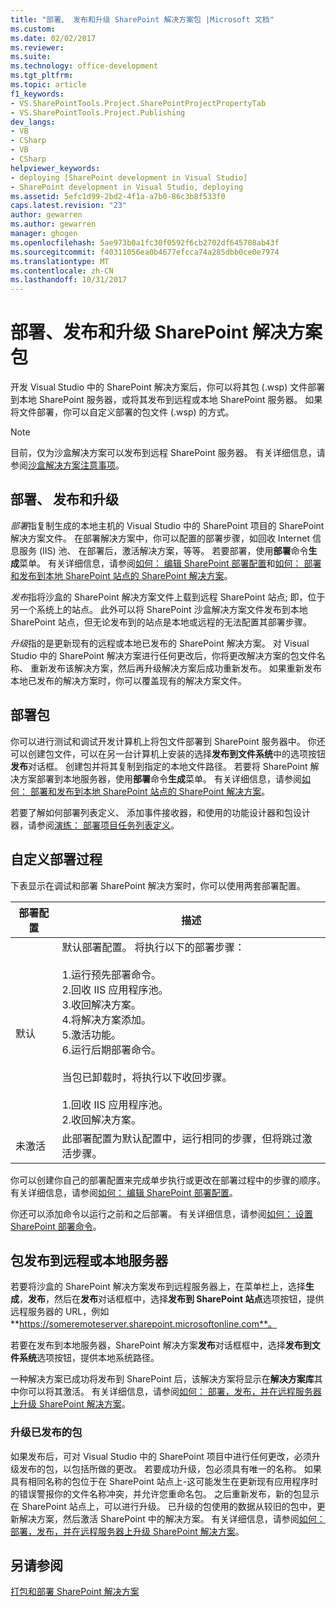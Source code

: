 ```yaml
---
title: "部署、 发布和升级 SharePoint 解决方案包 |Microsoft 文档"
ms.custom: 
ms.date: 02/02/2017
ms.reviewer: 
ms.suite: 
ms.technology: office-development
ms.tgt_pltfrm: 
ms.topic: article
f1_keywords:
- VS.SharePointTools.Project.SharePointProjectPropertyTab
- VS.SharePointTools.Project.Publishing
dev_langs:
- VB
- CSharp
- VB
- CSharp
helpviewer_keywords:
- deploying [SharePoint development in Visual Studio]
- SharePoint development in Visual Studio, deploying
ms.assetid: 5efc1d99-2bd2-4f1a-a7b0-86c3b8f533f0
caps.latest.revision: "23"
author: gewarren
ms.author: gewarren
manager: ghogen
ms.openlocfilehash: 5ae973b0a1fc30f0592f6cb2702df645708ab43f
ms.sourcegitcommit: f40311056ea0b4677efcca74a285dbb0ce0e7974
ms.translationtype: MT
ms.contentlocale: zh-CN
ms.lasthandoff: 10/31/2017
---
```

# <a name="deploying-publishing-and-upgrading-sharepoint-solution-packages"></a>部署、发布和升级 SharePoint 解决方案包
  开发 Visual Studio 中的 SharePoint 解决方案后，你可以将其包 (.wsp) 文件部署到本地 SharePoint 服务器，或将其发布到远程或本地 SharePoint 服务器。 如果将文件部署，你可以自定义部署的包文件 (.wsp) 的方式。  
  
> [!NOTE]  
>  目前，仅为沙盒解决方案可以发布到远程 SharePoint 服务器。 有关详细信息，请参阅[沙盒解决方案注意事项](../sharepoint/sandboxed-solution-considerations.md)。  
  
## <a name="deploying-publishing-and-upgrading"></a>部署、 发布和升级  
 *部署*指复制生成的本地主机的 Visual Studio 中的 SharePoint 项目的 SharePoint 解决方案文件。 在部署解决方案中，你可以配置的部署步骤，如回收 Internet 信息服务 (IIS) 池、 在部署后，激活解决方案，等等。 若要部署，使用**部署**命令**生成**菜单。 有关详细信息，请参阅[如何： 编辑 SharePoint 部署配置](../sharepoint/how-to-edit-a-sharepoint-deployment-configuration.md)和[如何： 部署和发布到本地 SharePoint 站点的 SharePoint 解决方案](../sharepoint/how-to-deploy-and-publish-a-sharepoint-solution-to-a-local-sharepoint-site.md)。  
  
 *发布*指将沙盒的 SharePoint 解决方案文件上载到远程 SharePoint 站点; 即，位于另一个系统上的站点。 此外可以将 SharePoint 沙盒解决方案文件发布到本地 SharePoint 站点，但无论发布到的站点是本地或远程的无法配置其部署步骤。  
  
 *升级*指的是更新现有的远程或本地已发布的 SharePoint 解决方案。 对 Visual Studio 中的 SharePoint 解决方案进行任何更改后，你将更改解决方案的包文件名称、 重新发布该解决方案，然后再升级解决方案后成功重新发布。 如果重新发布本地已发布的解决方案时，你可以覆盖现有的解决方案文件。  
  
## <a name="deploying-packages"></a>部署包  
 你可以进行测试和调试开发计算机上将包文件部署到 SharePoint 服务器中。 你还可以创建包文件，可以在另一台计算机上安装的选择**发布到文件系统**中的选项按钮**发布**对话框。 创建包并将其复制到指定的本地文件路径。 若要将 SharePoint 解决方案部署到本地服务器，使用**部署**命令**生成**菜单。 有关详细信息，请参阅[如何： 部署和发布到本地 SharePoint 站点的 SharePoint 解决方案](../sharepoint/how-to-deploy-and-publish-a-sharepoint-solution-to-a-local-sharepoint-site.md)。  
  
 若要了解如何部署列表定义、 添加事件接收器，和使用的功能设计器和包设计器，请参阅[演练： 部署项目任务列表定义](../sharepoint/walkthrough-deploying-a-project-task-list-definition.md)。  
  
## <a name="customizing-the-deployment-process"></a>自定义部署过程  
 下表显示在调试和部署 SharePoint 解决方案时，你可以使用两套部署配置。  
  
|部署配置|描述|  
|------------------------------|-----------------|  
|默认|默认部署配置。 将执行以下的部署步骤：<br /><br /> 1.运行预先部署命令。<br />2.回收 IIS 应用程序池。<br />3.收回解决方案。<br />4.将解决方案添加。<br />5.激活功能。<br />6.运行后期部署命令。<br /><br /> 当包已卸载时，将执行以下收回步骤。<br /><br /> 1.回收 IIS 应用程序池。<br />2.收回解决方案。|  
|未激活|此部署配置为默认配置中，运行相同的步骤，但将跳过激活步骤。|  
  
 你可以创建你自己的部署配置来完成单步执行或更改在部署过程中的步骤的顺序。 有关详细信息，请参阅[如何： 编辑 SharePoint 部署配置](../sharepoint/how-to-edit-a-sharepoint-deployment-configuration.md)。  
  
 你还可以添加命令以运行之前和之后部署。 有关详细信息，请参阅[如何： 设置 SharePoint 部署命令](../sharepoint/how-to-set-sharepoint-deployment-commands.md)。  
  
## <a name="publishing-packages-to-a-remote-or-local-server"></a>包发布到远程或本地服务器  
 若要将沙盒的 SharePoint 解决方案发布到远程服务器上，在菜单栏上，选择**生成**，**发布**，然后在**发布**对话框框中，选择**发布到 SharePoint 站点**选项按钮，提供远程服务器的 URL，例如**https://someremoteserver.sharepoint.microsoftonline.com**。  
  
 若要在发布到本地服务器，SharePoint 解决方案**发布**对话框框中，选择**发布到文件系统**选项按钮，提供本地系统路径。  
  
 一种解决方案已成功将发布到 SharePoint 后，该解决方案将显示在**解决方案库**其中你可以将其激活。 有关详细信息，请参阅[如何： 部署，发布，并在远程服务器上升级 SharePoint 解决方案](../sharepoint/how-to-deploy-publish-and-upgrade-sharepoint-solutions-on-a-remote-server.md)。  
  
### <a name="upgrading-published-packages"></a>升级已发布的包  
 如果发布后，可对 Visual Studio 中的 SharePoint 项目中进行任何更改，必须升级发布的包，以包括所做的更改。 若要成功升级，包必须具有唯一的名称。 如果具有相同名称的包位于在 SharePoint 站点上-这可能发生在更新现有应用程序时的错误警报你的文件名称冲突，并允许您重命名包。 之后重新发布，新的包显示在 SharePoint 站点上，可以进行升级。 已升级的包使用的数据从较旧的包中，更新解决方案，然后激活 SharePoint 中的解决方案。 有关详细信息，请参阅[如何： 部署，发布，并在远程服务器上升级 SharePoint 解决方案](../sharepoint/how-to-deploy-publish-and-upgrade-sharepoint-solutions-on-a-remote-server.md)。  
  
## <a name="see-also"></a>另请参阅  
 [打包和部署 SharePoint 解决方案](../sharepoint/packaging-and-deploying-sharepoint-solutions.md)  
  
  